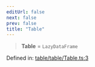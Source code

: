 ```yaml
---
editUrl: false
next: false
prev: false
title: "Table"
---
```


> **Table** = `LazyDataFrame`

Defined in: [table/table/Table.ts:3](https://github.com/datisthq/dpkit/blob/5891634de8175d14853313e208ffbae144fd78eb/table/table/Table.ts#L3)
